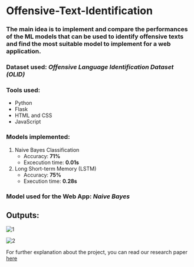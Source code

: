 # Offensive-Text-Identification
### The main idea is to implement and compare the performances of the ML models that can be used to identify offensive texts and find the most suitable model to implement for a web application.

### Dataset used: *Offensive Language Identification Dataset (OLID)*
### Tools used:
* Python
* Flask 
* HTML and CSS
* JavaScript<br>
### Models implemented:
1. Naive Bayes Classification
   - Accuracy: **71%**
   - Excecution time: **0.01s**
2. Long Short-term Memory (LSTM)
   - Accuracy: **75%**
   - Execution time: **0.28s**
### Model used for the Web App: *Naive Bayes*
## Outputs:
![1](https://user-images.githubusercontent.com/67289887/161747267-6fc49917-cd81-4233-b05f-e6c77121b48d.jpg)

![2](https://user-images.githubusercontent.com/67289887/161747430-72ca5bcd-1869-4838-984b-eae1632451e8.jpg)



For further explanation about the project, you can read our research paper [here](https://www.irjet.net/archives/V8/i11/IRJET-V8I11251.pdf)

